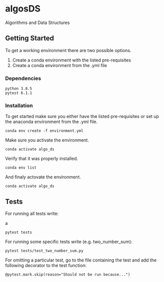 # algosDS
Algorithms and Data Structures

## Getting Started

To get a working environment there are two possible options.

1. Create a conda environment with the listed pre-requisites
2. Create a conda environment from the .yml file

### Dependencies
```
python 3.8.5
pytest 6.1.1
```
### Installation
To get started make sure you either have the listed pre-requisites or set up the anaconda environment from the .yml file.
```
conda env create -f environment.yml
```
Make sure you activate the environment.
```
conda activate algo_ds
```
Verify that it was properly installed.
```
conda env list
```
And finaly actovate the environment.
```
conda activate algo_ds
```

## Tests
For running all tests write:




a
```
pytest tests
```
For running some specific tests write (e.g. two_number_sum):
```
pytest tests/test_two_number_sum.py
```
For omitting a particular test, go to the file containing the test and add the following decorator to the test function:
```
@pytest.mark.skip(reason="Should not be run because...")
```

